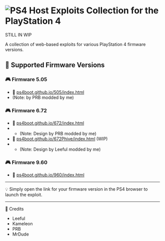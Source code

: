 # ![PS4](https://img.shields.io/badge/-PS4-003791?style=flat&logo=PlayStation)  Host Exploits Collection for the PlayStation 4

STILL IN WIP 


A collection of web-based exploits for various PlayStation 4 firmware versions.

## 📌 Supported Firmware Versions

### 🎮 Firmware 5.05
- 🔗 [ps4boot.github.io/505/index.html](https://ps4boot.github.io/505/index.html)
- (Note: by PRB modded by me)

### 🎮 Firmware 6.72
- 🔗 [ps4boot.github.io/672/index.html](https://ps4boot.github.io/672/index.html)
- - (Note: Design by PRB modded by me)
- 🔗 [ps4boot.github.io/672Phive/index.html](https://ps4boot.github.io/672Phive/index.html) (WIP) 
- - (Note: Design by Leeful modded by me)

### 🎮 Firmware 9.60
- 🔗 [ps4boot.github.io/960/index.html](https://ps4boot.github.io/960/index.html)

---

💡 Simply open the link for your firmware version in the PS4 browser to launch the exploit.

---

📌 Credits
- Leeful
- Kameleon
- PRB
- MrDude
